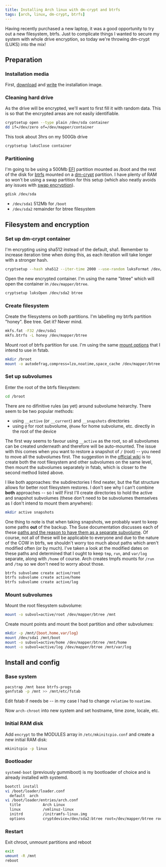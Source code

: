 ```yaml
---
title: Installing Arch linux with dm-crypt and btrfs
tags: [arch, linux, dm-crypt, btrfs]
---
```

Having recently purchased a new laptop, it was a good opportunity to try out a new filesystem, btrfs. Just to complicate things I wanted to secure my system with whole drive encryption, so today we're throwing dm-crypt (LUKS) into the mix!

## Preparation

### Installation media

First, [download](https://www.archlinux.org/download/) and [write](https://wiki.archlinux.org/index.php/USB_Installation_Media) the installation image.

### Cleaning hard drive

As the drive will be encrypted, we'll want to first fill it with random data. This is so that the encrypted areas are not easily identifiable.

```bash
cryptsetup open --type plain /dev/sda container
dd if=/dev/zero of=/dev/mapper/container
```

This took about 3hrs on my 500Gb drive

```bash
cryptsetup luksClose container
```

### Partitioning

I'm going to be using a 500Mb [EFI](https://wiki.archlinux.org/index.php/Unified_Extensible_Firmware_Interface#EFI_System_Partition) partition mounted as /boot and the rest of the disk for  [btrfs](https://wiki.archlinux.org/index.php/Btrfs) mounted on a [dm-crypt](https://wiki.archlinux.org/index.php/Dm-crypt) partition. I have plenty of RAM so won't be using a swap partition for this setup (which also neatly avoids any issues with [swap encryption](https://wiki.archlinux.org/index.php/Dm-crypt/Swap_encryption)).

```bash
gdisk /dev/sda
```

* `/dev/sda1` 512Mb for `/boot`
* `/dev/sda2` remainder for btree filesystem

## Filesystem and encryption

### Set up dm-crypt container

I'm encrypting using sha512 instead of the default, sha1. Remember to increase iteration time when doing this, as each iteration will take longer with a stronger hash.

```bash
cryptsetup --hash sha512 --iter-time 2000 --use-random luksFormat /dev/sda2
```

Open the new encrypted container. I'm using the name "btree" which will open the container in `/dev/mapper/btree`.

```bash
cryptsetup luksOpen /dev/sda2 btree
```

### Create filesystem

Create the filesystems on both partitions. I'm labelling my btrfs partition "honey". Bee tree. Get it? Never mind.

```bash
mkfs.fat -F32 /dev/sda1
mkfs.btrfs -L honey /dev/mapper/btree
```

Mount root of btrfs partition for use. I'm using the same [mount options](https://btrfs.wiki.kernel.org/index.php/Mount_options) that I intend to use in fstab.

```bash
mkdir /broot
mount -o autodefrag,compress=lzo,noatime,space_cache /dev/mapper/btree /broot
```

### Set up subvolumes

Enter the root of the btrfs filesystem:

```bash
cd /broot
```

There are no difinitive rules (as yet) around subvolume heirarchy. There seem to be two popular methods:

* using `__active` (or `__current`) and `__snapshots` directories
* using `@` for root subvolume, `@home` for home subvolume, etc. directly in the root of the device

The first way seems to favour using `__active` as the root, so all subvolumes can be created underneath and therefore will be auto-mounted. The issue with this comes when you want to restore a snapshot of `/` (root) -- you need to move all the subvolumes first. The suggestion in the [official wiki](https://btrfs.wiki.kernel.org/index.php/SysadminGuide#Managing_snapshots) is to create both the root filesystem and other subvolumes on the same level, then mount the subvolumes separately in fstab, which is closer to the second method listed above.

I like both approaches: the subdirectories I find neater, but the flat structure allows for better root filesystem restores. I don't see why I can't combine **both** approaches -- so I will! First I'll create directories to hold the active and snapshot subvolumes (these don't need to be subvolumes themselves as I don't intend to mount them anywhere):

```bash
mkdir active snapshots
```

 One thing to note is that when taking snapshots, we probably want to keep some paths **out** of the backup. The Suse documentation discusses each of these [paths and the reason to have them as a separate subvolume](https://www.suse.com/documentation/sles11/stor_admin/data/sec_filesystems_major.html#b15tkr5j). Of course, not all of these will be applicable to everyone and due to the nature of the COW in btrfs, we shouldn't worry too much about paths which aren't modified often (or by much). I've taken a look at the modified dates on these paths and determined that I ought to keep `tmp`, `run`, and `var/log` separate, along with `/home` of course. Arch creates tmpfs mounts for `/run` and `/tmp` so we don't need to worry about those.

```bash
btrfs subvolume create active/root
btrfs subvolume create active/home
btrfs subvolume create active/log
```

### Mount subvolumes

Mount the root filesystem subvolume:

```bash
mount -o subvol=active/root /dev/mapper/btree /mnt
```

Create mount points and mount the boot partition and other subvolumes:

```bash
mkdir -p /mnt/{boot,home,var/log}
mount /dev/sda1 /mnt/boot
mount -o subvol=active/home /dev/mapper/btree /mnt/home
mount -o subvol=active/log /dev/mapper/btree /mnt/var/log
```

## Install and config

### Base system

```bash
pacstrap /mnt base btrfs-progs
genfstab -p /mnt >> /mnt/etc/fstab
```

Edit fstab if needs be -- in my case I had to change `relatime` to `noatime`.

Now `arch-chroot` into new system and set hostname, time zone, locale, etc.

### Initial RAM disk

Add `encrypt` to the MODULES array in `/etc/mkinitcpio.conf` and create a new initial RAM disk:

```bash
mkinitcpio -p linux
```

### Bootloader

```systemd-boot``` (previously gummiboot) is my bootloader of choice and is already installed with systemd.

```bash
bootctl install
vi /boot/loader/loader.conf
  default  arch
vi /boot/loader/entries/arch.conf
  title          Arch Linux
  linux          /vmlinuz-linux
  initrd         /initramfs-linux.img
  options        cryptdevice=/dev/sda2:btree root=/dev/mapper/btree rootflags=subvol=active/root ro
```

### Restart

Exit chroot, unmount partitions and reboot

```bash
exit
umount -R /mnt
reboot
```

